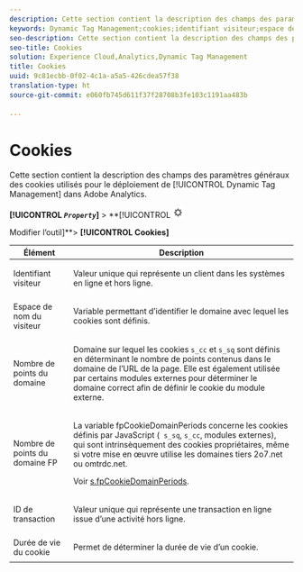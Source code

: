 ```yaml
---
description: Cette section contient la description des champs des paramètres généraux des cookies utilisés pour le déploiement de Dynamic Tag Management dans Adobe Analytics.
keywords: Dynamic Tag Management;cookies;identifiant visiteur;espace de noms du visiteur;nombre de points du domaine;nombres de points du domaine fp;id de transaction;durée de vie des cookies
seo-description: Cette section contient la description des champs des paramètres généraux des cookies utilisés pour le déploiement de Dynamic Tag Management dans Adobe Analytics.
seo-title: Cookies
solution: Experience Cloud,Analytics,Dynamic Tag Management
title: Cookies
uuid: 9c81ecbb-0f02-4c1a-a5a5-426cdea57f38
translation-type: ht
source-git-commit: e060fb745d611f37f28708b3fe103c1191aa483b

---
```



# Cookies

Cette section contient la description des champs des paramètres généraux des cookies utilisés pour le déploiement de [!UICONTROL Dynamic Tag Management] dans Adobe Analytics.

**[!UICONTROL *`Property`*]** &gt; **[!UICONTROL   ![](assets/settings_gear.png)

Modifier l’outil]**&gt; **[!UICONTROL Cookies]**

<table id="table_2758C770C91B4025AD74009B360D71F7"> 
 <thead> 
  <tr> 
   <th colname="col1" class="entry"> Élément </th> 
   <th colname="col2" class="entry"> Description </th> 
  </tr> 
 </thead>
 <tbody> 
  <tr> 
   <td colname="col1"> Identifiant visiteur </td> 
   <td colname="col2"> <p>Valeur unique qui représente un client dans les systèmes en ligne et hors ligne. </p> </td> 
  </tr> 
  <tr> 
   <td colname="col1"> Espace de nom du visiteur </td> 
   <td colname="col2"> <p>Variable permettant d’identifier le domaine avec lequel les cookies sont définis. </p> </td>
  </tr> 
  <tr> 
   <td colname="col1"> Nombre de points du domaine </td> 
   <td colname="col2"> <p>Domaine sur lequel les cookies <code>s_cc</code> et <code>s_sq</code> sont définis en déterminant le nombre de points contenus dans le domaine de l’URL de la page. Elle est également utilisée par certains modules externes pour déterminer le domaine correct afin de définir le cookie du module externe. </p> </td> 
  </tr> 
  <tr> 
   <td colname="col1"> Nombre de points du domaine FP </td> 
   <td colname="col2"> <p>La variable <span class="term"> fpCookieDomainPeriods</span> concerne les cookies définis par JavaScript (<code> s_sq</code>, <code>s_cc</code>, modules externes), qui sont intrinsèquement des cookies propriétaires, même si votre mise en œuvre utilise les domaines tiers <span class="filepath"> 2o7.net</span> ou <span class="filepath"> omtrdc.net</span>. </p> <p>Voir <a href="../../../implement/js-implementation/c-variables/configuration-variables.md#concept_8FCA630706334F54B4DCB607378BCD00" format="dita" scope="local"> s.fpCookieDomainPeriods</a>. </p> </td> 
  </tr> 
  <tr> 
   <td colname="col1"> ID de transaction </td> 
   <td colname="col2"> <p>Valeur unique qui représente une transaction en ligne issue d’une activité hors ligne. </p> </td> 
  </tr> 
  <tr> 
   <td colname="col1"> Durée de vie du cookie </td> 
   <td colname="col2"> <p>Permet de déterminer la durée de vie d’un cookie. </p> </td> 
  </tr> 
 </tbody> 
</table>

